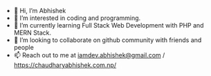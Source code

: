 - 👋 Hi, I’m Abhishek
- 👀 I’m interested in coding and programming.
- 🌱 I’m currently learning Full Stack Web Development with PHP and MERN Stack.
- 💞️ I’m looking to collaborate on github community with friends and people
- 📫 Reach out to me at iamdev.abhishek@gmail.com / https://chaudharyabhishek.com.np/

<!---
imabhi01/imabhi01 is a ✨ special ✨ repository because its `README.md` (this file) appears on your GitHub profile.
You can click the Preview link to take a look at your changes.
--->
